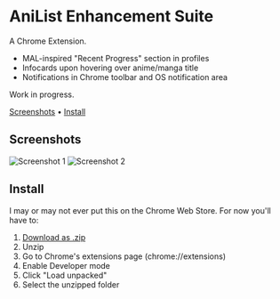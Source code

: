 # AniList Enhancement Suite

A Chrome Extension.

* MAL-inspired "Recent Progress" section in profiles
* Infocards upon hovering over anime/manga title
* Notifications in Chrome toolbar and OS notification area

Work in progress.

[Screenshots](#screenshots) • [Install](#install)

## Screenshots

![Screenshot 1](https://i.imgur.com/Cu72tRE.png)
![Screenshot 2](https://i.imgur.com/KmCcTXQ.png)

## Install

I may or may not ever put this on the Chrome Web Store. For now you'll have to:

1. [Download as .zip](https://github.com/z-------------/anilist-es/archive/master.zip)
2. Unzip
3. Go to Chrome's extensions page (chrome://extensions)
4. Enable Developer mode
5. Click "Load unpacked"
6. Select the unzipped folder
